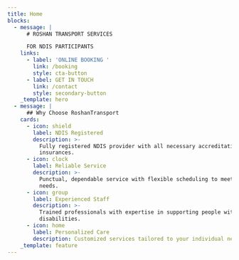 ```yaml
---
title: Home
blocks:
  - message: |
      # ROSHAN TRANSPORT SERVICES

      FOR NDIS PARTICIPANTS
    links:
      - label: 'ONLINE BOOKING '
        link: /booking
        style: cta-button
      - label: GET IN TOUCH
        link: /contact
        style: secondary-button
    _template: hero
  - message: |
      ## Why Choose RoshanTransport
    cards:
      - icon: shield
        label: NDIS Registered
        description: >-
          Fully registered NDIS provider with all necessary accreditations and
          insurances.
      - icon: clock
        label: Reliable Service
        description: >-
          Punctual, dependable service with flexible scheduling to meet your
          needs.
      - icon: group
        label: Experienced Staff
        description: >-
          Trained professionals with expertise in supporting people with
          disabilities.
      - icon: home
        label: Personalized Care
        description: Customized services tailored to your individual needs and preferences.
    _template: feature
---
```


